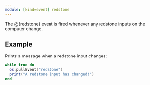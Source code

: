 ```yaml
---
module: [kind=event] redstone
---
```


The @{redstone} event is fired whenever any redstone inputs on the computer change.

## Example
Prints a message when a redstone input changes:
```lua
while true do
  os.pullEvent("redstone")
  print("A redstone input has changed!")
end
```
